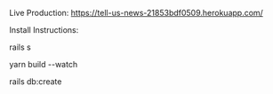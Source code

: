 Live Production: https://tell-us-news-21853bdf0509.herokuapp.com/

Install Instructions:

rails s

yarn build --watch

rails db:create
